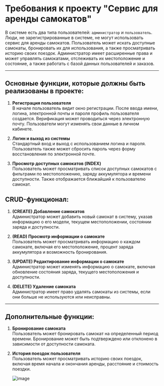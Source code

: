 # Требования к проекту "Сервис для аренды самокатов"

В системе есть два типа пользователей: `администратор` и `пользователь`. Люди, не зарегистрированные в системе, не могут использовать сервис для аренды самокатов. Пользователь может искать доступные самокаты, бронировать их для использования, а также просматривать историю своих поездок. Администратор имеет расширенные права и может управлять самокатами, отслеживать их местоположение и состояние, а также работать с базой данных пользователей и заказов.

---

## Основные функции, которые должны быть реализованы в проекте:

1. **Регистрация пользователя**  
   В начале пользователь видит окно регистрации. После ввода имени, логина, электронной почты и пароля профиль пользователя создается. Верификация может проводиться через электронную почту. Пользователи могут изменять свои данные в личном кабинете.

2. **Логин и выход из системы**  
   Стандартный вход и выход с использованием логина и пароля. Пользователь также может сбросить пароль через форму восстановления по электронной почте.

3. **Просмотр доступных самокатов (INDEX)**  
   Пользователь может просматривать список доступных самокатов с фильтрами по местоположению, заряду аккумулятора и времени доступности. Также отображается ближайший к пользователю самокат.

## CRUD-функционал:

1. **(CREATE) Добавление самокатов**  
   Администратор может добавить новый самокат в систему, указав информацию о его модели, текущем местоположении, состоянии заряда и доступности.

2. **(READ) Просмотр информации о самокате**  
   Пользователь может просматривать информацию о каждом самокате, включая его местоположение, процент заряда аккумулятора и возможность бронирования.

3. **(UPDATE) Редактирование информации о самокате**  
   Администратор может изменять информацию о самокате, включая обновление состояния заряда, текущего местоположения и доступности.

4. **(DELETE) Удаление самоката**  
   Администратор имеет право удалять самокаты из системы, если они больше не используются или неисправны.

---

## Дополнительные функции:

1. **Бронирование самоката**  
   Пользователь может бронировать самокат на определенный период времени. Бронирование может быть подтверждено или отклонено в зависимости от доступности самоката.
 
2. **История поездок пользователя**  
   Пользователь может просматривать историю своих поездок, включая время начала и окончания аренды, расстояние и стоимость поездки.
   
   ![image](https://github.com/user-attachments/assets/dbcb6f24-064f-469e-b856-fa66dd0d6380)

